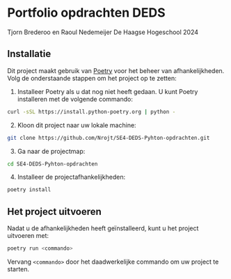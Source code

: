 # Portfolio opdrachten DEDS
Tjorn Brederoo en Raoul Nedemeijer
De Haagse Hogeschool 2024

## Installatie

Dit project maakt gebruik van [Poetry](https://python-poetry.org/) voor het beheer van afhankelijkheden. Volg de onderstaande stappen om het project op te zetten:

1. Installeer Poetry als u dat nog niet heeft gedaan. U kunt Poetry installeren met de volgende commando:

```bash
curl -sSL https://install.python-poetry.org | python -
```

2. Kloon dit project naar uw lokale machine:

```bash
git clone https://github.com/Nrojt/SE4-DEDS-Pyhton-opdrachten.git
```

3. Ga naar de projectmap:

```bash
cd SE4-DEDS-Pyhton-opdrachten
```

4. Installeer de projectafhankelijkheden:

```bash
poetry install
```

## Het project uitvoeren

Nadat u de afhankelijkheden heeft geïnstalleerd, kunt u het project uitvoeren met:

```bash
poetry run <commando>
```

Vervang `<commando>` door het daadwerkelijke commando om uw project te starten.
